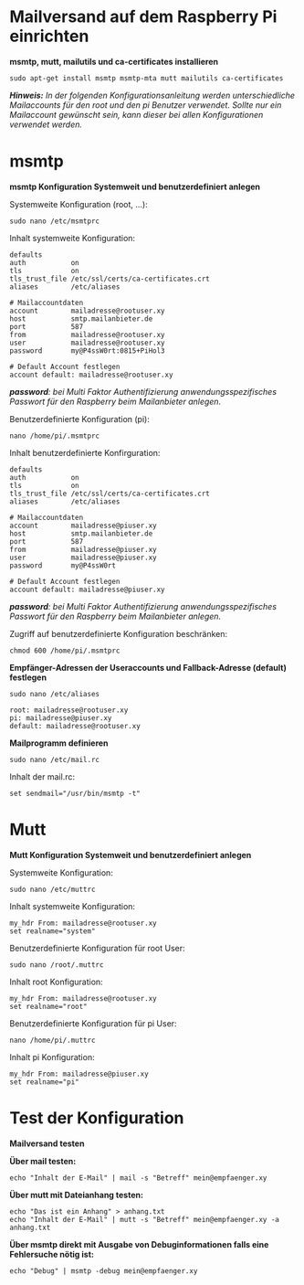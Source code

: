 # Mailversand auf dem Raspberry Pi einrichten

**msmtp, mutt, mailutils und ca-certificates installieren**

`sudo apt-get install msmtp msmtp-mta mutt mailutils ca-certificates`

***Hinweis:** In der folgenden Konfigurationsanleitung werden unterschiedliche Mailaccounts für den root und den pi Benutzer verwendet. Sollte nur ein Mailaccount gewünscht sein, kann dieser bei allen Konfigurationen verwendet werden.*

# msmtp

**msmtp Konfiguration Systemweit und benutzerdefiniert anlegen**

Systemweite Konfiguration (root, ...):

`sudo nano /etc/msmtprc`

Inhalt systemweite Konfiguration:

```
defaults
auth           on
tls            on
tls_trust_file /etc/ssl/certs/ca-certificates.crt
aliases        /etc/aliases

# Mailaccountdaten
account        mailadresse@rootuser.xy
host           smtp.mailanbieter.de
port           587
from           mailadresse@rootuser.xy
user           mailadresse@rootuser.xy
password       my@P4ssW0rt:0815+PiHol3

# Default Account festlegen
account default: mailadresse@rootuser.xy
```
***password**: bei Multi Faktor Authentifizierung anwendungsspezifisches Passwort für den Raspberry beim Mailanbieter anlegen.*

Benutzerdefinierte Konfiguration (pi):

`nano /home/pi/.msmtprc`

Inhalt benutzerdefinierte Konfirguration:

```
defaults
auth           on
tls            on
tls_trust_file /etc/ssl/certs/ca-certificates.crt
aliases        /etc/aliases

# Mailaccountdaten
account        mailadresse@piuser.xy
host           smtp.mailanbieter.de
port           587
from           mailadresse@piuser.xy
user           mailadresse@piuser.xy
password       my@P4ssW0rt

# Default Account festlegen
account default: mailadresse@piuser.xy
```
***password**: bei Multi Faktor Authentifizierung anwendungsspezifisches Passwort für den Raspberry beim Mailanbieter anlegen.*

Zugriff auf benutzerdefinierte Konfiguration beschränken:

`chmod 600 /home/pi/.msmtprc`

**Empfänger-Adressen der Useraccounts und Fallback-Adresse (default) festlegen** 

`sudo nano /etc/aliases`

```
root: mailadresse@rootuser.xy
pi: mailadresse@piuser.xy
default: mailadresse@rootuser.xy
```

**Mailprogramm definieren**

`sudo nano /etc/mail.rc`

Inhalt der mail.rc:

`set sendmail="/usr/bin/msmtp -t"`

# Mutt

**Mutt Konfiguration Systemweit und benutzerdefiniert anlegen**

Systemweite Konfiguration:

`sudo nano /etc/muttrc`

Inhalt systemweite Konfiguration:

```
my_hdr From: mailadresse@rootuser.xy
set realname="system"
```

Benutzerdefinierte Konfiguration für root User:

`sudo nano /root/.muttrc`

Inhalt root Konfiguration:

```
my_hdr From: mailadresse@rootuser.xy
set realname="root"
```

Benutzerdefinierte Konfiguration für pi User:

`nano /home/pi/.muttrc`

Inhalt pi Konfiguration:

```
my_hdr From: mailadresse@piuser.xy
set realname="pi"
```

# Test der Konfiguration

**Mailversand testen**

**Über mail testen:**

`echo "Inhalt der E-Mail" | mail -s "Betreff" mein@empfaenger.xy`

**Über mutt mit Dateianhang testen:**

```
echo "Das ist ein Anhang" > anhang.txt
echo "Inhalt der E-Mail" | mutt -s "Betreff" mein@empfaenger.xy -a anhang.txt
```

**Über msmtp direkt mit Ausgabe von Debuginformationen falls eine Fehlersuche nötig ist:**

`echo "Debug" | msmtp -debug mein@empfaenger.xy`
